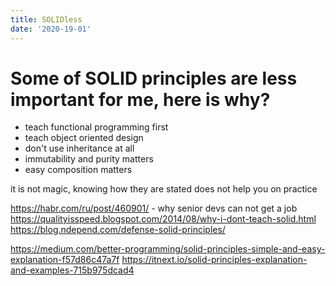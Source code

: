 ```yaml
---
title: SOLIDless
date: '2020-19-01'
---
```


# Some of SOLID principles are less important for me, here is why?

- teach functional programming first
- teach object oriented design
- don't use inheritance at all
- immutability and purity matters
- easy composition matters

it is not magic, knowing how they are stated does not help you on practice

https://habr.com/ru/post/460901/ - why senior devs can not get a job
https://qualityisspeed.blogspot.com/2014/08/why-i-dont-teach-solid.html
https://blog.ndepend.com/defense-solid-principles/

https://medium.com/better-programming/solid-principles-simple-and-easy-explanation-f57d86c47a7f
https://itnext.io/solid-principles-explanation-and-examples-715b975dcad4
